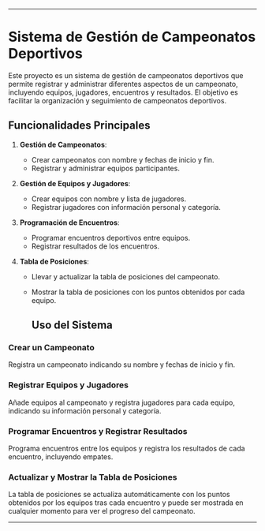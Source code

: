 

---

# Sistema de Gestión de Campeonatos Deportivos

Este proyecto es un sistema de gestión de campeonatos deportivos que permite registrar y administrar diferentes aspectos de un campeonato, incluyendo equipos, jugadores, encuentros y resultados. El objetivo es facilitar la organización y seguimiento de campeonatos deportivos.

## Funcionalidades Principales

1. **Gestión de Campeonatos**:
   - Crear campeonatos con nombre y fechas de inicio y fin.
   - Registrar y administrar equipos participantes.

2. **Gestión de Equipos y Jugadores**:
   - Crear equipos con nombre y lista de jugadores.
   - Registrar jugadores con información personal y categoría.

3. **Programación de Encuentros**:
   - Programar encuentros deportivos entre equipos.
   - Registrar resultados de los encuentros.

4. **Tabla de Posiciones**:
   - Llevar y actualizar la tabla de posiciones del campeonato.
   - Mostrar la tabla de posiciones con los puntos obtenidos por cada equipo.

        ## Uso del Sistema

### Crear un Campeonato
Registra un campeonato indicando su nombre y fechas de inicio y fin.

### Registrar Equipos y Jugadores
Añade equipos al campeonato y registra jugadores para cada equipo, indicando su información personal y categoría.

### Programar Encuentros y Registrar Resultados
Programa encuentros entre los equipos y registra los resultados de cada encuentro, incluyendo empates.

### Actualizar y Mostrar la Tabla de Posiciones
La tabla de posiciones se actualiza automáticamente con los puntos obtenidos por los equipos tras cada encuentro y puede ser mostrada en cualquier momento para ver el progreso del campeonato.

---
